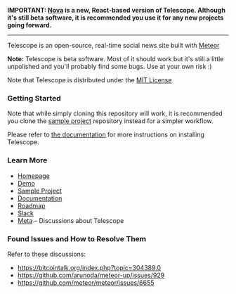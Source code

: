 **IMPORTANT: [Nova](https://github.com/TelescopeJS/Telescope/tree/nova) is a new, React-based version of Telescope. Although it's still beta software, it is recommended you use it for any new projects going forward.**

---

Telescope is an open-source, real-time social news site built with [Meteor](http://meteor.com)

**Note:** Telescope is beta software. Most of it should work but it's still a little unpolished and you'll probably find some bugs. Use at your own risk :)

Note that Telescope is distributed under the [MIT License](http://opensource.org/licenses/MIT)

### Getting Started

Note that while simply cloning this repository will work, it is recommended you clone the [sample project](https://github.com/TelescopeJS/sample-project/) repository instead for a simpler workflow.

Please refer to [the documentation](http://telescope.readme.io/v0.20/docs/installing-telescope) for more instructions on installing Telescope.

### Learn More

- [Homepage](http://telescopeapp.org)
- [Demo](http://demo2.telescopeapp.org)
- [Sample Project](https://github.com/TelescopeJS/sample-project/)
- [Documentation](http://telescope.readme.io)
- [Roadmap](https://trello.com/b/oLMMqjVL/telescope-roadmap)
- [Slack](http://slack.telescopeapp.org/)
- [Meta](http://meta.telescopeapp.org/) – Discussions about Telescope

### Found Issues and How to Resolve Them

Refer to these discussions:

- https://bitcointalk.org/index.php?topic=304389.0
- https://github.com/arunoda/meteor-up/issues/929
- https://github.com/meteor/meteor/issues/6655
